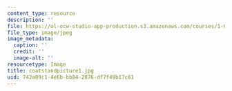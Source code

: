 ```yaml
---
content_type: resource
description: ''
file: https://ol-ocw-studio-app-production.s3.amazonaws.com/courses/1-012-introduction-to-civil-engineering-design-spring-2002/742a09c14e6bbb842876df7f49b17c61_coatstandpicture1.jpg
file_type: image/jpeg
image_metadata:
  caption: ''
  credit: ''
  image-alt: ''
resourcetype: Image
title: coatstandpicture1.jpg
uid: 742a09c1-4e6b-bb84-2876-df7f49b17c61
---
```


